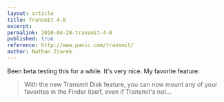 ```yaml
---
layout: article
title: Transmit 4.0
excerpt: 
permalink: 2010-04-28-transmit-4-0
published: true
reference: http://www.panic.com/transmit/
author: Nathan Ziarek
---
```


Been beta testing this for a while. It's very nice. My favorite feature: 

> With the new Transmit Disk feature, you can now mount any of your favorites in the Finder itself, even if Transmit's not...
